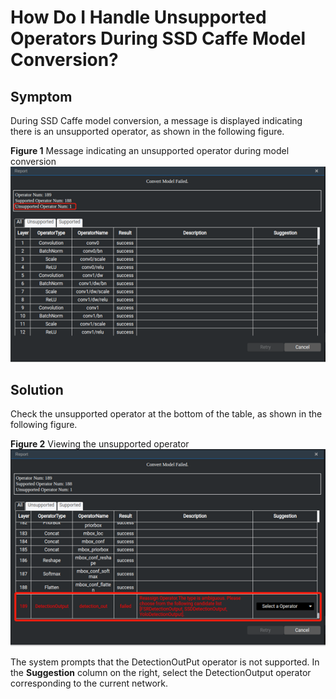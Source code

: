 # How Do I Handle Unsupported Operators During SSD Caffe Model Conversion?<a name="EN-US_TOPIC_0196221440"></a>

## Symptom<a name="section7716124311484"></a>

During SSD Caffe model conversion, a message is displayed indicating there is an unsupported operator, as shown in the following figure.

**Figure  1**  Message indicating an unsupported operator during model conversion<a name="fig174574264513"></a>  
![](figures/message-indicating-an-unsupported-operator-during-model-conversion.png "message-indicating-an-unsupported-operator-during-model-conversion")

## Solution<a name="section23231150194913"></a>

Check the unsupported operator at the bottom of the table, as shown in the following figure.

**Figure  2**  Viewing the unsupported operator<a name="fig15988122812506"></a>  
![](figures/viewing-the-unsupported-operator.png "viewing-the-unsupported-operator")

The system prompts that the DetectionOutPut operator is not supported. In the  **Suggestion**  column on the right, select the DetectionOutput operator corresponding to the current network.

